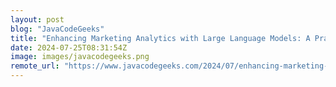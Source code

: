 ```yaml
---
layout: post
blog: "JavaCodeGeeks"
title: "Enhancing Marketing Analytics with Large Language Models: A Practical Guide"
date: 2024-07-25T08:31:54Z
image: images/javacodegeeks.png
remote_url: "https://www.javacodegeeks.com/2024/07/enhancing-marketing-analytics-with-large-language-models-a-practical-guide.html"
---
```

